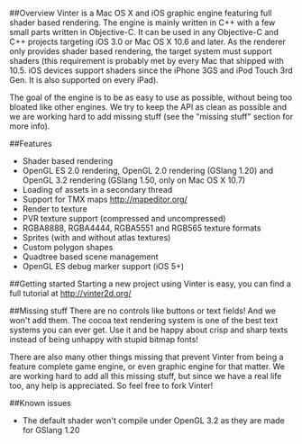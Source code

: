 ##Overview
Vinter is a Mac OS X and iOS graphic engine featuring full shader based rendering. The engine is mainly written in C++ with a few small parts written in Objective-C. It can be used in any Objective-C and C++ projects targeting iOS 3.0 or Mac OS X 10.6 and later. As the renderer only provides shader based rendering, the target system must support shaders (this requirement is probably met by every Mac that shipped with 10.5. iOS devices support shaders since the iPhone 3GS and iPod Touch 3rd Gen. It is also supported on every iPad).

The goal of the engine is to be as easy to use as possible, without being too bloated like other engines. We try to keep the API as clean as possible and we are working hard to add missing stuff (see the "missing stuff" section for more info).

##Features
- Shader based rendering
- OpenGL ES 2.0 rendering, OpenGL 2.0 rendering (GSlang 1.20) and OpenGL 3.2 rendering (GSlang 1.50, only on Mac OS X 10.7)
- Loading of assets in a secondary thread
- Support for TMX maps <http://mapeditor.org/>
- Render to texture
- PVR texture support (compressed and uncompressed)
- RGBA8888, RGBA4444, RGBA5551 and RGB565 texture formats
- Sprites (with and without atlas textures)
- Custom polygon shapes
- Quadtree based scene management
- OpenGL ES debug marker support (iOS 5+)

##Getting started
Starting a new project using Vinter is easy, you can find a full tutorial at <http://vinter2d.org/>

##Missing stuff
There are no controls like buttons or text fields! And we won't add them. The cocoa text rendering system is one of the best text systems you can ever get. Use it and be happy about crisp and sharp texts instead of being unhappy with stupid bitmap fonts!

There are also many other things missing that prevent Vinter from being a feature complete game engine, or even graphic engine for that matter. We are working hard to add all this missing stuff, but since we have a real life too, any help is appreciated. So feel free to fork Vinter!

##Known issues
- The default shader won't compile under OpenGL 3.2 as they are made for GSlang 1.20
